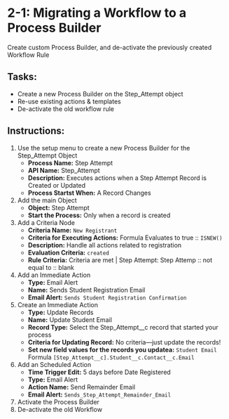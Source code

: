 # 2-1: Migrating a Workflow to a Process Builder

Create custom Process Builder, and de-activate the previously created Workflow Rule

## Tasks:
- Create a new Process Builder on the Step_Attempt object
- Re-use existing actions & templates
- De-activate the old workflow rule

## Instructions:
1. Use the setup menu to create a new Process Builder for the Step_Attempt Object
   - __Process Name:__ Step Attempt
   - __API Name:__ Step_Attempt
   - __Description:__ Executes actions when a Step Attempt Record is Created or Updated
   - __Process Startst When:__ A Record Changes
2. Add the main Object
   - __Object:__ Step Attempt
   - __Start the Process:__ Only when a record is created
3. Add a Criteria Node 
   - __Criteria Name:__ ```New Registrant```
   - __Criteria for Executing Actions:__ Formula Evaluates to true :: ```ISNEW()```
   - __Description:__ Handle all actions related to registration
   - __Evaluation Criteria:__ ```created ```
   - __Rule Criteria:__ Criteria are met |  Step Attempt: Step Attemp  :: not equal to :: blank
4. Add an Immediate  Action
   - __Type:__ Email Alert
   - __Name:__ Sends Student Registration Email
   - __Email Alert:__ ```Sends Student Registration Confirmation```
5. Create an Immediate  Action
   - __Type:__ Update Records
   - __Name:__ Update Student Email
   - __Record Type:__ Select the Step_Attempt__c record that started your process
   - __Criteria for Updating Record:__ No criteria—just update the records!
   - __Set new field values for the records you updatea:__ ```Student Email ``` Formula ```[Step_Attempt__c].Student__c.Contact__c.Email ```
6. Add an Scheduled  Action
   - __Time Trigger Edit:__ 5 days before Date Registered
   - __Type:__ Email Alert
   - __Action Name:__ Send Remainder Email
   - __Email Alert:__ ```Sends_Step_Attempt_Remainder_Email ```
7. Activate the Process Builder
8. De-activate the old Workflow


